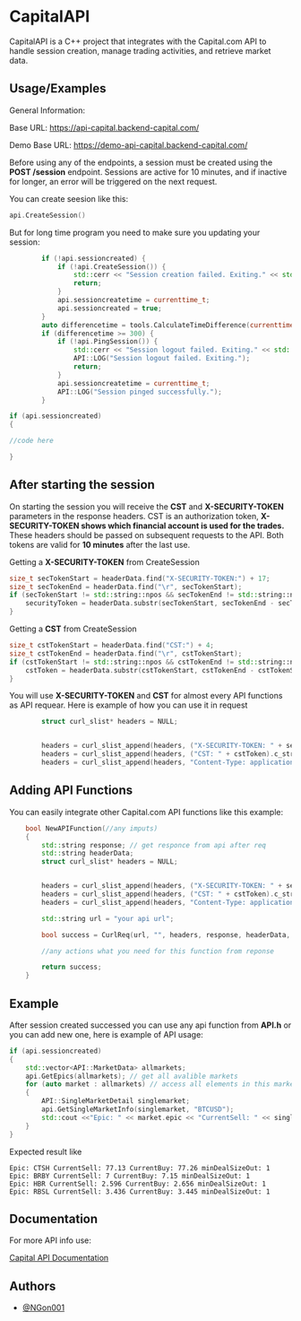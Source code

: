 
# CapitalAPI

CapitalAPI is a C++ project that integrates with the Capital.com API to handle session creation, manage trading activities, and retrieve market data.

## Usage/Examples

General Information:

Base URL: https://api-capital.backend-capital.com/

Demo Base URL: https://demo-api-capital.backend-capital.com/

Before using any of the endpoints, a session must be created using the **POST /session** endpoint. Sessions are active for 10 minutes, and if inactive for longer, an error will be triggered on the next request.

You can create seesion like this:

```c++
api.CreateSession()
```

But for long time program you need to make sure you updating your session:

```c++
        if (!api.sessioncreated) {
            if (!api.CreateSession()) {
                std::cerr << "Session creation failed. Exiting." << std::endl;
                return;
            }
            api.sessioncreatetime = currenttime_t;
            api.sessioncreated = true;
        }
        auto differencetime = tools.CalculateTimeDifference(currenttime_t, api.sessioncreatetime);
        if (differencetime >= 300) {
            if (!api.PingSession()) {
                std::cerr << "Session logout failed. Exiting." << std::endl;
                API::LOG("Session logout failed. Exiting.");
                return;
            }
            api.sessioncreatetime = currenttime_t;
            API::LOG("Session pinged successfully.");
        }

if (api.sessioncreated)
{

//code here

}
```




## After starting the session

On starting the session you will receive the __CST__ and __X-SECURITY-TOKEN__ parameters in the response headers. CST is an authorization token, **X-SECURITY-TOKEN shows which financial account is used for the trades.** These headers should be passed on subsequent requests to the API. Both tokens are valid for __10 minutes__ after the last use.

Getting a **X-SECURITY-TOKEN** from CreateSession
```c++
size_t secTokenStart = headerData.find("X-SECURITY-TOKEN:") + 17;
size_t secTokenEnd = headerData.find("\r", secTokenStart);
if (secTokenStart != std::string::npos && secTokenEnd != std::string::npos) {
    securityToken = headerData.substr(secTokenStart, secTokenEnd - secTokenStart);
}
```

Getting a **CST** from CreateSession
```c++
size_t cstTokenStart = headerData.find("CST:") + 4;
size_t cstTokenEnd = headerData.find("\r", cstTokenStart);
if (cstTokenStart != std::string::npos && cstTokenEnd != std::string::npos) {
    cstToken = headerData.substr(cstTokenStart, cstTokenEnd - cstTokenStart);
}
```

You will use **X-SECURITY-TOKEN** and **CST** for almost every API functions as API requear.
Here is example of how you can use it in request

```c++
        struct curl_slist* headers = NULL;


        headers = curl_slist_append(headers, ("X-SECURITY-TOKEN: " + securityToken).c_str();
        headers = curl_slist_append(headers, ("CST: " + cstToken).c_str());
        headers = curl_slist_append(headers, "Content-Type: application/json");

```

## Adding API Functions
You can easily integrate other Capital.com API functions like this example:

```c++
    bool NewAPIFunction(//any imputs)
    {
        std::string response; // get responce from api after req
        std::string headerData;
        struct curl_slist* headers = NULL;


        headers = curl_slist_append(headers, ("X-SECURITY-TOKEN: " + securityToken).c_str();
        headers = curl_slist_append(headers, ("CST: " + cstToken).c_str());
        headers = curl_slist_append(headers, "Content-Type: application/json");

        std::string url = "your api url";

        bool success = CurlReq(url, "", headers, response, headerData, "GET"); // API req, change "GET" to other format if req, or add more headers if API req

        //any actions what you need for this function from reponse

        return success;
    }
```

## Example

After session created successed you can use any api function from **API.h** or you can add new one,
here is example of API usage:

```c++
if (api.sessioncreated)
{
    std::vector<API::MarketData> allmarkets;
    api.GetEpics(allmarkets); // get all avalible markets
    for (auto market : allmarkets) // access all elements in this market array
    {
        API::SingleMarketDetail singlemarket;
        api.GetSingleMarketInfo(singlemarket, "BTCUSD");
        std::cout <<"Epic: " << market.epic << "CurrentSell: " << singlemarket.snapshot.bid << " CurrentBuy: " << singlemarket.snapshot.offer << " minDealSizeOut: " << std::to_string(singlemarket.dealingRules.minDealSize.value) << std::endl;
    }
}
```

Expected result like 

```
Epic: CTSH CurrentSell: 77.13 CurrentBuy: 77.26 minDealSizeOut: 1
Epic: BRBY CurrentSell: 7 CurrentBuy: 7.15 minDealSizeOut: 1
Epic: HBR CurrentSell: 2.596 CurrentBuy: 2.656 minDealSizeOut: 1
Epic: RBSL CurrentSell: 3.436 CurrentBuy: 3.445 minDealSizeOut: 1
```
## Documentation

For more API info use:

[Capital API Documentation](https://open-api.capital.com/)


## Authors

- [@NGon001](https://github.com/NGon001)

